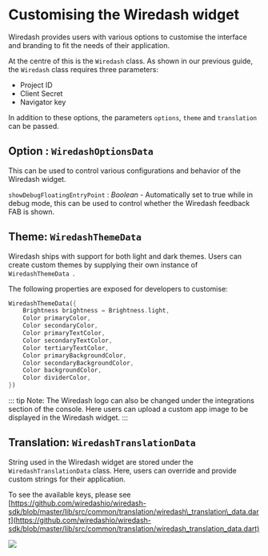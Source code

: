 # Customising the Wiredash widget
Wiredash provides users with various options to customise the interface and branding to fit the needs of their application. 

At the centre of this is the `Wiredash` class. As shown in our previous guide, the `Wiredash` class requires three parameters:
- Project ID
- Client Secret 
- Navigator key

In addition to these options, the parameters `options`, `theme` and `translation` can be passed. 

## Option : `WiredashOptionsData`
This can be used to control various configurations and behavior of the Wiredash widget. 

`showDebugFloatingEntryPoint` :  _Boolean_ -  Automatically set to true while in debug mode, this can be used to control whether the Wiredash feedback FAB is shown. 

## Theme: `WiredashThemeData`
Wiredash ships with support for both light and dark themes. Users can create custom themes by supplying their own instance of `WiredashThemeData `. 

The following properties are exposed for developers to customise:
```dart
WiredashThemeData({
    Brightness brightness = Brightness.light,
    Color primaryColor,
    Color secondaryColor,
    Color primaryTextColor,
    Color secondaryTextColor,
    Color tertiaryTextColor,
    Color primaryBackgroundColor,
    Color secondaryBackgroundColor,
    Color backgroundColor,
    Color dividerColor,
})
```

::: tip
 Note: The Wiredash logo can also be changed under the integrations section of the console. Here users can upload a custom app image to be displayed in the Wiredash widget. 
 :::

## Translation: `WiredashTranslationData`
String used in the Wiredash widget are stored under the `WiredashTranslationData` class. Here, users can override and provide custom strings for their application. 

To see the available keys, please see [https://github.com/wiredashio/wiredash-sdk/blob/master/lib/src/common/translation/wiredash\_translation\_data.dart](https://github.com/wiredashio/wiredash-sdk/blob/master/lib/src/common/translation/wiredash_translation_data.dart)

![](New%20Logo.png)